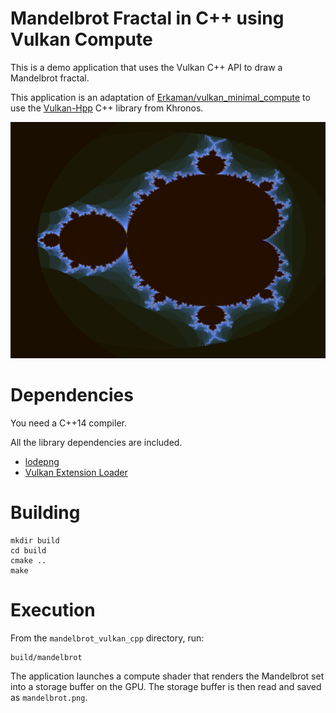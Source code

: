 # Mandelbrot Fractal in C++ using Vulkan Compute

This is a demo application that uses the Vulkan C++ API to draw a Mandelbrot fractal.

This application is an adaptation of [Erkaman/vulkan_minimal_compute](https://github.com/Erkaman/vulkan_minimal_compute/)
to use the [Vulkan-Hpp](https://github.com/KhronosGroup/Vulkan-Hpp) C++ library from Khronos.

![](image.png)

# Dependencies

You need a C++14 compiler.

All the library dependencies are included.

  * [lodepng](https://github.com/lvandeve/lodepng)
  * [Vulkan Extension Loader](https://github.com/KhronosGroup/Vulkan-Docs/blob/1.0/src/ext_loader/)

# Building

```shell
mkdir build
cd build
cmake ..
make
```

# Execution

From the `mandelbrot_vulkan_cpp` directory, run:

```shell
build/mandelbrot
```

The application launches a compute shader that renders the Mandelbrot set into a storage buffer on the GPU.
The storage buffer is then read and saved as `mandelbrot.png`.
